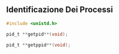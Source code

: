 ## Identificazione Dei Processi

```C
#include <unistd.h>

pid_t **getpid**(void);

pid_t **getppid**(void);
```
